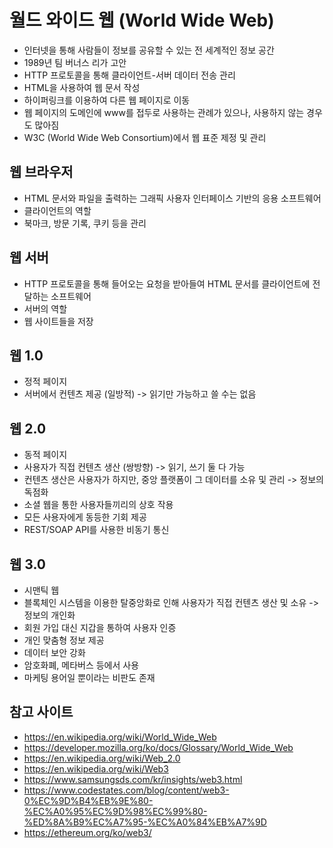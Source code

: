 # 월드 와이드 웹 (World Wide Web)

- 인터넷을 통해 사람들이 정보를 공유할 수 있는 전 세계적인 정보 공간
- 1989년 팀 버너스 리가 고안
- HTTP 프로토콜을 통해 클라이언트-서버 데이터 전송 관리
- HTML을 사용하여 웹 문서 작성
- 하이퍼링크를 이용하여 다른 웹 페이지로 이동
- 웹 페이지의 도메인에 www를 접두로 사용하는 관례가 있으나, 사용하지 않는 경우도 많아짐
- W3C (World Wide Web Consortium)에서 웹 표준 제정 및 관리

## 웹 브라우저

- HTML 문서와 파일을 출력하는 그래픽 사용자 인터페이스 기반의 응용 소프트웨어
- 클라이언트의 역할
- 북마크, 방문 기록, 쿠키 등을 관리

## 웹 서버

- HTTP 프로토콜을 통해 들어오는 요청을 받아들여 HTML 문서를 클라이언트에 전달하는 소프트웨어
- 서버의 역할
- 웹 사이트들을 저장

## 웹 1.0

- 정적 페이지
- 서버에서 컨텐츠 제공 (일방적) -> 읽기만 가능하고 쓸 수는 없음

## 웹 2.0

- 동적 페이지
- 사용자가 직접 컨텐츠 생산 (쌍방향) -> 읽기, 쓰기 둘 다 가능
- 컨텐츠 생산은 사용자가 하지만, 중앙 플랫폼이 그 데이터를 소유 및 관리 -> 정보의 독점화
- 소셜 웹을 통한 사용자들끼리의 상호 작용
- 모든 사용자에게 동등한 기회 제공
- REST/SOAP API를 사용한 비동기 통신

## 웹 3.0

- 시맨틱 웹
- 블록체인 시스템을 이용한 탈중앙화로 인해 사용자가 직접 컨텐츠 생산 및 소유 -> 정보의 개인화
- 회원 가입 대신 지갑을 통하여 사용자 인증
- 개인 맞춤형 정보 제공
- 데이터 보안 강화
- 암호화폐, 메타버스 등에서 사용
- 마케팅 용어일 뿐이라는 비판도 존재

## 참고 사이트

- https://en.wikipedia.org/wiki/World_Wide_Web
- https://developer.mozilla.org/ko/docs/Glossary/World_Wide_Web
- https://en.wikipedia.org/wiki/Web_2.0
- https://en.wikipedia.org/wiki/Web3
- https://www.samsungsds.com/kr/insights/web3.html
- https://www.codestates.com/blog/content/web3-0%EC%9D%B4%EB%9E%80-%EC%A0%95%EC%9D%98%EC%99%80-%ED%8A%B9%EC%A7%95-%EC%A0%84%EB%A7%9D
- https://ethereum.org/ko/web3/

